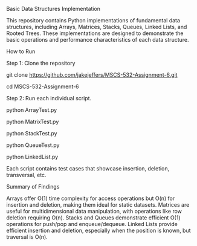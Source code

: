 Basic Data Structures Implementation

This repository contains Python implementations of fundamental data structures, including Arrays, Matrices, Stacks, Queues, Linked Lists, and Rooted Trees. These implementations are designed to demonstrate the basic operations and performance characteristics of each data structure.

How to Run

Step 1: Clone the repository

git clone https://github.com/jakejeffers/MSCS-532-Assignment-6.git

cd MSCS-532-Assignment-6

Step 2: Run each individual script.

python ArrayTest.py

python MatrixTest.py

python StackTest.py

python QueueTest.py

python LinkedList.py

Each script contains test cases that showcase insertion, deletion, transversal, etc.

Summary of Findings

Arrays offer O(1) time complexity for access operations but O(n) for insertion and deletion, making them ideal for static datasets. Matrices are useful for multidimensional data manipulation, with operations like row deletion requiring O(n). Stacks and Queues demonstrate efficient O(1) operations for push/pop and enqueue/dequeue. Linked Lists provide efficient insertion and deletion, especially when the position is known, but traversal is O(n).
